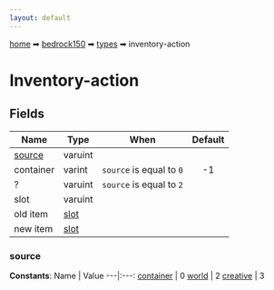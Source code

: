 ```yaml
---
layout: default
---
```


[home](/) ➡ [bedrock150](/protocol/bedrock150) ➡ [types](/protocol/bedrock150/types) ➡ inventory-action

# Inventory-action

## Fields

Name | Type | When | Default
---|---|:---:|:---:
[source](#source) | varuint |  | 
container | varint | <code>source</code> is equal to <code>0</code> | -1
? | varuint | <code>source</code> is equal to <code>2</code> | 
slot | varuint |  | 
old item | [slot](/protocol/bedrock150/types/slot) |  | 
new item | [slot](/protocol/bedrock150/types/slot) |  | 

### source

**Constants**:
Name | Value
---|:---:
[container](source_container) | 0
[world](source_world) | 2
[creative](source_creative) | 3

